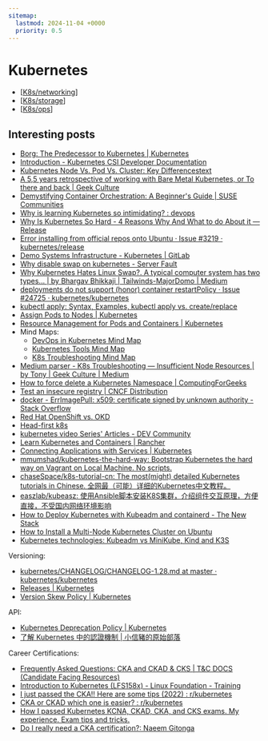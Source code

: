 ```yaml
---
sitemap:
  lastmod: 2024-11-04 +0000
  priority: 0.5
---
```


# Kubernetes

- [[K8s/networking]]
- [[K8s/storage]]
- [[K8s/ops]]

## Interesting posts

- [Borg: The Predecessor to Kubernetes \| Kubernetes](https://kubernetes.io/blog/2015/04/borg-predecessor-to-kubernetes/)
- [Introduction - Kubernetes CSI Developer Documentation](https://kubernetes-csi.github.io/docs/)
- [Kubernetes Node Vs. Pod Vs. Cluster: Key Differencestext](https://www.cloudzero.com/blog/kubernetes-node-vs-pod/)
- [A 5,5 years retrospective of working with Bare Metal Kubernetes, or To there and back \| Geek Culture](https://medium.com/geekculture/a-retrospective-of-working-with-bare-metal-kubernetes-or-to-there-and-back-1868c0356eff)
- [Demystifying Container Orchestration: A Beginner's Guide \| SUSE Communities](https://www.suse.com/c/rancher_blog/demystifying-container-orchestration-a-beginners-guide/)
- [Why is learning Kubernetes so intimidating? : devops](https://www.reddit.com/r/devops/comments/o7w9yn/why_is_learning_kubernetes_so_intimidating/)
- [Why Is Kubernetes So Hard - 4 Reasons Why And What to do About it — Release](https://release.com/blog/why-kubernetes-is-so-hard)
- [Error installing from official repos onto Ubuntu · Issue #3219 · kubernetes/release](https://github.com/kubernetes/release/issues/3219)
- [Demo Systems Infrastructure - Kubernetes \| GitLab](https://about.gitlab.com/handbook/customer-success/demo-systems/infrastructure/kubernetes/)
- [Why disable swap on kubernetes - Server Fault](https://serverfault.com/questions/881517/why-disable-swap-on-kubernetes)
- [Why Kubernetes Hates Linux Swap?. A typical computer system has two types… \| by Bhargav Bhikkaji \| Tailwinds-MajorDomo \| Medium](https://medium.com/tailwinds-navigator/kubernetes-tip-why-disable-swap-on-linux-3505f0250263)
- [deployments do not support (honor) container restartPolicy · Issue #24725 · kubernetes/kubernetes](https://github.com/kubernetes/kubernetes/issues/24725)
- [kubectl apply: Syntax, Examples, kubectl apply vs. create/replace](https://komodor.com/learn/kubectl-apply-syntax-examples-and-kubectl-apply-vs-create-vs-replace/)
- [Assign Pods to Nodes \| Kubernetes](https://kubernetes.io/docs/tasks/configure-pod-container/assign-pods-nodes/)
- [Resource Management for Pods and Containers \| Kubernetes](https://kubernetes.io/docs/concepts/configuration/manage-resources-containers/#meaning-of-cpu)
- Mind Maps:
  - [DevOps in Kubernetes Mind Map](https://github.com/metaleapca/metaleap-devops-in-k8s/blob/main/metaleap-devops-in-k8s.pdf)
  - [Kubernetes Tools Mind Map](https://github.com/metaleapca/metaleap-k8s-tools/blob/main/metaleap-k8s-tools.pdf)
  - [K8s Troubleshooting Mind Map](https://github.com/metaleapca/metaleap-k8s-troubleshooting/blob/main/metaleap-k8s-troubleshooting.pdf)
- [Medium parser - K8s Troubleshooting — Insufficient Node Resources \| by Tony \| Geek Culture \| Medium](http://webcache.googleusercontent.com/search?q=cache:https://medium.com/geekculture/k8s-troubleshooting-insufficient-node-resources-d336968a45b0&strip=0&vwsrc=1&referer=medium-parser)
- [How to force delete a Kubernetes Namespace \| ComputingForGeeks](https://computingforgeeks.com/how-to-force-delete-a-kubernetes-namespace/)
- [Test an insecure registry \| CNCF Distribution](https://distribution.github.io/distribution/about/insecure/)
- [docker - ErrImagePull: x509: certificate signed by unknown authority - Stack Overflow](https://stackoverflow.com/questions/73136370/errimagepull-x509-certificate-signed-by-unknown-authority)
- [Red Hat OpenShift vs. OKD](https://www.redhat.com/en/topics/containers/red-hat-openshift-okd)
- [Head-first k8s](https://head-first-kubernetes.github.io/)
- [kubernetes video Series' Articles - DEV Community](https://dev.to/techworld_with_nana/series/4349)
- [Learn Kubernetes and Containers \| Rancher](https://www.rancher.com/learn-the-basics)
- [Connecting Applications with Services \| Kubernetes](https://kubernetes.io/docs/tutorials/services/connect-applications-service/)
- [mmumshad/kubernetes-the-hard-way: Bootstrap Kubernetes the hard way on Vagrant on Local Machine. No scripts.](https://github.com/mmumshad/kubernetes-the-hard-way)
- [chaseSpace/k8s-tutorial-cn: The most(might) detailed Kubernetes tutorials in Chinese. 全网最（可能）详细的Kubernetes中文教程。](https://github.com/chaseSpace/k8s-tutorial-cn)
- [easzlab/kubeasz: 使用Ansible脚本安装K8S集群，介绍组件交互原理，方便直接，不受国内网络环境影响](https://github.com/easzlab/kubeasz)
- [How to Deploy Kubernetes with Kubeadm and containerd - The New Stack](https://thenewstack.io/how-to-deploy-kubernetes-with-kubeadm-and-containerd/)
- [How to Install a Multi-Node Kubernetes Cluster on Ubuntu](https://www.atlantic.net/dedicated-server-hosting/how-to-set-up-three-node-kubernetes-cluster-on-ubuntu/)
- [Kubernetes technologies: Kubeadm vs MiniKube, Kind and K3S](https://www.padok.fr/en/blog/minikube-kubeadm-kind-k3s)

Versioning:

- [kubernetes/CHANGELOG/CHANGELOG-1.28.md at master · kubernetes/kubernetes](https://github.com/kubernetes/kubernetes/blob/master/CHANGELOG/CHANGELOG-1.28.md)
- [Releases \| Kubernetes](https://kubernetes.io/releases/)
- [Version Skew Policy \| Kubernetes](https://kubernetes.io/releases/version-skew-policy/)

API:

- [Kubernetes Deprecation Policy \| Kubernetes](https://kubernetes.io/docs/reference/using-api/deprecation-policy/)
- [了解 Kubernetes 中的認證機制 \| 小信豬的原始部落](https://godleon.github.io/blog/Kubernetes/k8s-API-Authentication/)

Career Certifications:

- [Frequently Asked Questions: CKA and CKAD & CKS \| T&C DOCS (Candidate Facing Resources)](https://docs.linuxfoundation.org/tc-docs/certification/faq-cka-ckad-cks)
- [Introduction to Kubernetes (LFS158x) - Linux Foundation - Training](https://training.linuxfoundation.org/training/introduction-to-kubernetes/)
- [I just passed the CKA!! Here are some tips (2022) : r/kubernetes](https://www.reddit.com/r/kubernetes/comments/rzpu5i/i_just_passed_the_cka_here_are_some_tips_2022/)
- [CKA or CKAD which one is easier? : r/kubernetes](https://www.reddit.com/r/kubernetes/comments/re37bb/cka_or_ckad_which_one_is_easier/)
- [How I passed Kubernetes KCNA, CKAD, CKA, and CKS exams. My experience. Exam tips and tricks.](https://gist.github.com/bakavets/05681473ca617579156de033ba40ee7a)
- [Do I really need a CKA certification?: Naeem Gitonga](https://naeemgitonga.com/articles/do-i-need-a-cka)

[//begin]: # "Autogenerated link references for markdown compatibility"
[K8s/networking]: networking.md "Kubernetes Networking"
[K8s/storage]: storage.md "Kubernetes Storage"
[K8s/ops]: ops.md "Kubernetes Operations and Troubleshooting"
[//end]: # "Autogenerated link references"